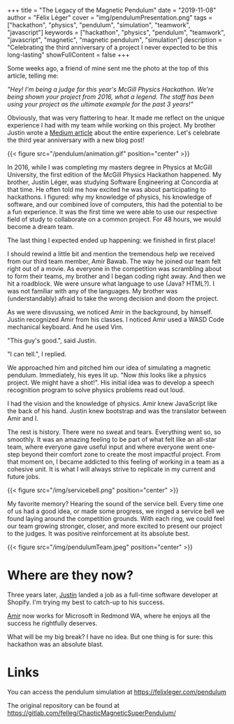 +++
title = "The Legacy of the Magnetic Pendulum"
date = "2019-11-08"
author = "Félix Léger"
cover = "img/pendulumPresentation.png"
tags = ["hackathon", "physics", "pendulum", "simulation", "teamwork", "javascript"]
keywords = ["hackathon", "physics", "pendulum", "teamwork", "javascript", "magnetic", "magnetic pendulum", "simulation"]
description = "Celebrating the third anniversary of a project I never expected to be this long-lasting"
showFullContent = false
+++

Some weeks ago, a friend of mine sent me the photo at the top of this article, telling me:

*"Hey! I'm being a judge for this year's McGill Physics Hackathon. We're being shown your project from 2016,
what a legend. The staff has been using your project as the ultimate example for the past 3 years!"*

Obviously, that was very flattering to hear. It made me reflect on the unique experience I had with my team
while working on this project. My brother Justin wrote a [Medium
article](https://medium.com/@jusleg/a-recap-of-mcgill-physics-hackathon-2016-7b6717b016b9) about the entire
experience. Let's celebrate the third year anniversary with a new blog post!

{{< figure src="/pendulum/animation.gif" position="center" >}}

In 2016, while I was completing my masters degree in Physics at McGill University, the first edition of the
McGill Physics Hackathon happened. My brother, Justin Léger, was studying Software Engineering at Concordia at
that time. He often told me how excited he was about participating to hackathons. I figured: why my knowledge
of physics, his knowledge of software, and our combined love of computers, this had the potential to be a fun
experience. It was the first time we were able to use our respective field of study to collaborate on a common
project. For 48 hours, we would become a dream team.

The last thing I expected ended up happening: we finished in first place!

I should rewind a little bit and mention the tremendous help we received from our third team member, Amir
Bawab. The way he joined our team felt right out of a movie. As everyone in the competition was scrambling
about to form their teams, my brother and I began coding right away. And then we hit a roadblock. We were
unsure what language to use (Java? HTML?). I was not familiar with any of the languages. My brother was (understandably) afraid
to take the wrong decision and doom the project.

As we were disvussing, we noticed Amir in the background, by himself. Justin recognized Amir from his classes. I noticed Amir used a
WASD Code mechanical keyboard. And he used Vim.

"This guy's good.", said Justin.

"I can tell.", I replied.

We approached him and pitched him our idea of simulating a magnetic pendulum. Immediately, his eyes lit up.
"Now *this* looks like a physics project. We might have a shot!". His initial idea was to develop a speech
recognition program to solve physics problems read out loud.

I had the vision and the knowledge of physics. Amir knew JavaScript like the back of his hand. Justin knew
bootstrap and was the translator between Amir and I.

The rest is history. There were no sweat and tears. Everything went so, so smoothly. It was an amazing feeling
to be part of what felt like an all-star team, where everyone gave useful input and where everyone went
one-step beyond their comfort zone to create the most impactful project. From that moment on, I became
addicted to this feeling of working in a team as a cohesive unit. It is what I will always strive to replicate
in my current and future jobs.

{{< figure src="/img/servicebell.png" position="center" >}}

My favorite memory? Hearing the sound of the service bell. Every time one of us had a good idea, or made some
progress, we ringed a service bell we found laying around the competition grounds. With each ring, we could
feel our team growing stronger, closer, and more excited to present our project to the judges. It was positive
reinforcement at its absolute best.

{{< figure src="/img/pendulumTeam.jpeg" position="center" >}}

Where are they now?
===================

Three years later, [Justin](https://ca.linkedin.com/in/legerjustin) landed a job as a full-time software developer at Shopify. I'm trying my best to
catch-up to his success.

[Amir](https://www.linkedin.com/in/amirbawab) now works for Microsoft in Redmond WA, where he enjoys all the success he rightfully deserves.

What will be my big break? I have no idea. But one thing is for sure: this hackathon was an absolute blast.

Links
=====

You can access the pendulum simulation at https://felixleger.com/pendulum

The original repository can be found at https://gitlab.com/felleg/ChaoticMagneticSuperPendulum/

